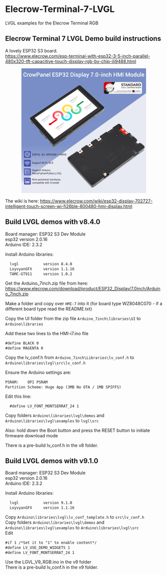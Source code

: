 # Elecrow-Terminal-7-LVGL
LVGL examples for the Elecrow Terminal RGB

## Elecrow Terminal 7 LVGL Demo build instructions

A lovely ESP32 S3 board.   
https://www.elecrow.com/esp-terminal-with-esp32-3-5-inch-parallel-480x320-tft-capacitive-touch-display-rgb-by-chip-ili9488.html

<p align="center">
  <img src="https://github.com/paulhamsh/Electrow-Terminal-7-LVGL/blob/main/Elecrow-Terminal-7.png" width="400" title="Elecrow Terminal">
</p>   

The wiki is here: https://www.elecrow.com/wiki/esp32-display-702727-intelligent-touch-screen-wi-fi26ble-800480-hmi-display.html  


## Build LVGL demos with v8.4.0    

Board manager: ESP32 S3 Dev Module   
esp32 version 2.0.16   
Arduino IDE:   2.3.2   

Install Arduino libraries:
```
  lvgl           version 8.4.0
  LoyvyanGFX     version 1.1.16
  TAMC-GT911     version 1.0.2
```
Get the Arduino_7inch.zip file from here: https://www.elecrow.com/download/product/ESP32_Display/7.0inch/Arduino_7inch.zip    

Make a folder and copy over ```HMI-7``` into it  (for board type  WZ8048C070 - if a different board type read the README.txt)   

Copy the UI folder from the zip file ```Arduino_7inch\libraries\UI``` to ```Arduino\libraries```

Add these two lines to the HMI-i7.ino file
```
#define BLACK 0
#define MAGENTA 0
```
Copy the lv_conf.h from ```Arduino_7inch\Libraries\lv_conf.h``` to ```Arduino\libraries\lvgl\src\lv_conf.h```   

Ensure the Arduino settings are:
```
PSRAM:    OPI PSRAM
Partition Scheme: Huge App (3MB No OTA / 1MB SPIFFS)
```

Edit this line:  
```
  #define LV_FONT_MONTSERRAT_24 1   
```
Copy folders ```Arduino\libraries\lvgl\demos``` and ```Arduino\libraries\lvgl\examples```  to ```lvgl\src```   

Also: hold down the Boot button and press the RESET button to initiate firmware download mode   

There is a pre-build lv_conf.h in the v8 folder.   

## Build LVGL demos with v9.1.0

Board manager: ESP32 S3 Dev Module   
esp32 version 2.0.16   
Arduino IDE:   2.3.2   

Install Arduino libraries:
```
  lvgl           version 9.1.0
  LoyvyanGFX     version 1.1.16
```

Copy ```Arduino\libraries\lvgl\lv_conf_template.h``` to ```src\lv_conf.h```   
Copy folders ```Arduino\libraries\lvgl\demos``` and ```Arduino\libraries\lvgl\examples```  to ```Arduino\libraries\lvgl\src```     
Edit
```
#if 1 /*Set it to "1" to enable content*/
#define LV_USE_DEMO_WIDGETS 1
#define LV_FONT_MONTSERRAT_24 1
```
Use the LGVL_V9_RGB.ino in the v9 folder       
There is a pre-build lv_conf.h in the v9 folder.   

